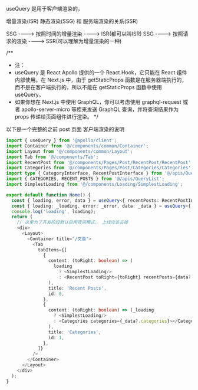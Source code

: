 useQuery 是用于客户端渲染的， 

增量渲染(ISR) 静态渲染(SSG) 和 服务端渲染的关系(SSR)

SSG ----> 按照时间的增量渲染 ----> ISR(都可以叫ISR)
SSG ----> 按照请求的渲染 ----> SSR(可以理解为增量渲染的一种)


/**
 * 注：
 * useQuery 是 React Apollo 提供的一个 React Hook，它只能在 React 组件内部使用。在 Next.js 中，由于 getStaticProps 函数是在服务器端执行的，而不是在客户端执行的，所以不能在 getStaticProps 函数中使用 useQuery。
 * 如果你想在 Next.js 中使用 GraphQL，你可以考虑使用 graphql-request 或者 apollo-server-micro 等库来发送 GraphQL 查询，并将查询结果作为 props 传递给页面组件进行渲染。
 */

以下是一个完整的之前 post 页面 客户端渲染的说明
```ts
import { useQuery } from '@apollo/client';
import Container from '@/components/common/Container';
import Layout from '@/components/common/Layout';
import Tab from '@/components/Tab';
import RecentPost from '@/components/Pages/Post/RecentPost/RecentPost';
import Categories from '@/components/Pages/Post/Categories/Categories';
import type { CategoryInterface, RecentPostInterface } from '@/apis/QueryList';
import { CATEGORIES, RECENT_POSTS } from '@/apis/QueryList';
import SimplestLoading from '@/components/Loading/SimplestLoading';

export default function Home() {
  const { loading, error, data } = useQuery<{ recentPosts: RecentPostInterface[] }>(RECENT_POSTS);
  const { loading: _loading, error: _error, data: _data } = useQuery<{ categories: CategoryInterface[] }>(CATEGORIES);
  console.log('loading', loading);
  return (
    // 这里为了开发阶段默认启用夜间模式， 上线应该去掉
    <div>
      <Layout>
        <Container title="/文章">
          <Tab
            tabItems={[
              {
                content: (toRight: boolean) => (
                  loading
                    ? <SimplestLoading/>
                    : <RecentPost toRight={toRight} recentPosts={data?.recentPosts}></RecentPost>
                ),
                title: 'Recent Posts',
                id: 0,
              },
              {
                content: (toRight: boolean) => (_loading
                  ? <SimplestLoading/>
                  : <Categories categories={_data?.categories}></Categories>
                ),
                title: 'Categories',
                id: 1,
              },
            ]}
          />
        </Container>
      </Layout>
    </div>
  );
}

```
